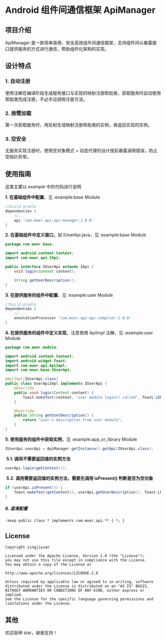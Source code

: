 # Android 组件间通信框架 ApiManager

## 项目介绍

ApiManager 是一款简单易用、安全高效组件间通信框架，支持组件间以暴露接口提供服务的方式进行通信，帮助组件化架构的实现。

## 设计特点

### 1. 自动注册

使用注解在编译阶段生成服务接口与实现的映射注册帮助类，获取服务时自动使用帮助类完成注册，不必手动调用注册方法。

### 2. 按需加载

第一次获取服务时，用反射生成映射注册帮助类的实例，再返回实现的实例。

### 3. 空安全

无服务实现注册时，使用空对象模式 + 动态代理的设计提前暴露调用错误，防止空指针异常。

## 使用指南

这里主要以 *example* 中的代码进行说明

**1. 在基础组件中配置**，见 :example:base Module

```groovy
//build.gradle
dependencies {
    //...
    api 'com.moer.api:api-manager:1.0.0'
}
```

**2. 在基础组件中定义接口**，如 IUserApi.java，见 :example:base Module

```java
package com.moer.base;

import android.content.Context;
import com.moer.api.IApi;

public interface IUserApi extends IApi {
    void login(Context context);

    String getUserDescription();
}
```

**3. 在提供服务的组件中配置**，见 :example:user Module

```groovy
//build.gradle
dependencies {
    //...
    annotationProcessor 'com.moer.api:api-complier:1.0.0'
}
```

**4. 在提供服务的组件中定义实现**，注意使用 ApiImpl 注解，见 :example:user Module

```java
package com.moer.module;

import android.content.Context;
import android.widget.Toast;
import com.moer.api.ApiImpl;
import com.moer.base.IUserApi;

@ApiImpl(IUserApi.class)
public class UserApiImpl implements IUserApi {
    @Override
    public void login(Context context) {
        Toast.makeText(context, "user module login() called", Toast.LENGTH_SHORT).show();
    }

    @Override
    public String getUserDescription() {
        return "user's description from user module";
    }
}
```

**5. 使用服务的组件中获取实例**，见 :example:app_or_library Module


```java
IUserApi userApi = ApiManager.getInstance().getApi(IUserApi.class);
```

​    **5.1. 调用不需要返回值的实例方法**

```java
userApi.login(getContext());
```

​    **5.2. 调用需要返回值的实例方法，需要先调用 isPresent() 判断是否为空对象**

```java
if (userApi.isPresent()) {
    Toast.makeText(getContext(), userApi.getUserDescription(), Toast.LENGTH_SHORT).show();
}
```

##### 6. 混淆配置

```
-keep public class * implements com.moer.api.** { *; }
```

## License

```
Copyright xingjiyuan

Licensed under the Apache License, Version 2.0 (the "License");
you may not use this file except in compliance with the License.
You may obtain a copy of the License at

http://www.apache.org/licenses/LICENSE-2.0

Unless required by applicable law or agreed to in writing, software
distributed under the License is distributed on an "AS IS" BASIS,
WITHOUT WARRANTIES OR CONDITIONS OF ANY KIND, either express or implied.
See the License for the specific language governing permissions and
limitations under the License.
```
## 其他

欢迎各种 star，谢谢支持！

